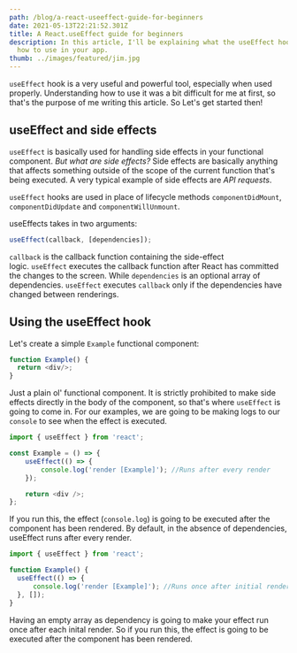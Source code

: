 ```yaml
---
path: /blog/a-react-useeffect-guide-for-beginners
date: 2021-05-13T22:21:52.301Z
title: A React.useEffect guide for beginners
description: In this article, I'll be explaining what the useEffect hook is and
  how to use in your app.
thumb: ../images/featured/jim.jpg
---
```

`useEffect` hook is a very useful and powerful tool, especially when used properly. Understanding how to use it was a bit difficult for me at first, so that's the purpose of me writing this article. So Let's get started then!

## useEffect and side effects

`useEffect` is basically used for handling side effects in your functional component. *But what are side effects?* Side effects are basically anything that affects something outside of the scope of the current function that's being executed. A very typical example of side effects are *API requests*.

`useEffect` hooks are used in place of lifecycle methods `componentDidMount`, `componentDidUpdate` and `componentWillUnmount`.

useEffects takes in two arguments:

```javascript
useEffect(callback, [dependencies]);
```

`callback` is the callback function containing the side-effect logic. `useEffect` executes the callback function after React has committed the changes to the screen. While `dependencies` is an optional array of dependencies. `useEffect` executes `callback` only if the dependencies have changed between renderings.

## Using the useEffect hook

Let's create a simple `Example` functional component:

```javascript
function Example() {
  return <div/>;
}
```

Just a plain ol' functional component. It is strictly prohibited to make side effects directly in the body of the component, so that's where `useEffect` is going to come in. For our examples, we are going to be making logs to our `console` to see when the effect is executed.

```javascript
import { useEffect } from 'react';

const Example = () => {
    useEffect(() => {
        console.log('render [Example]'); //Runs after every render
    });

    return <div />;
};
```

If you run this, the effect (`console.log`) is going to be executed after the component has been rendered. By default, in the absence of dependencies, useEffect runs after every render.

```javascript
import { useEffect } from 'react';

function Example() {
  useEffect(() => {
      console.log('render [Example]'); //Runs once after initial render
  }, []);
}
```

Having an empty array as dependency is going to make your effect run once after each inital render. So if you run this, the effect is going to be executed after the component has been rendered.